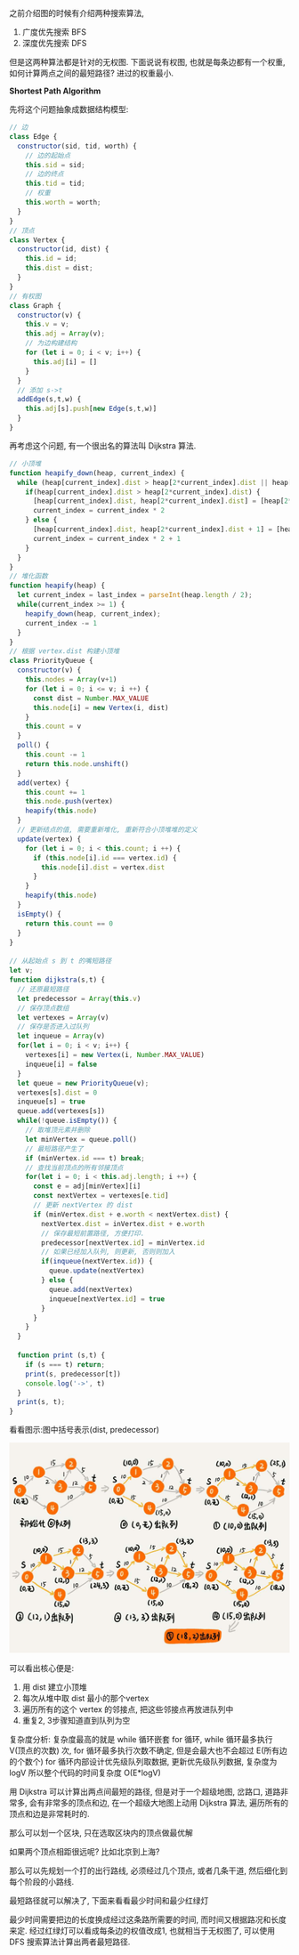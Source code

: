 之前介绍图的时候有介绍两种搜索算法, 
1. 广度优先搜索 BFS
2. 深度优先搜索 DFS

但是这两种算法都是针对的无权图. 下面说说有权图, 也就是每条边都有一个权重, 如何计算两点之间的最短路径? 进过的权重最小.

**Shortest Path Algorithm**

先将这个问题抽象成数据结构模型:

```js
// 边
class Edge {
  constructor(sid, tid, worth) {
    // 边的起始点
    this.sid = sid;
    // 边的终点
    this.tid = tid;
    // 权重
    this.worth = worth;
  }
}
// 顶点
class Vertex {
  constructor(id, dist) {
    this.id = id;
    this.dist = dist;
  }
}
// 有权图
class Graph {
  constructor(v) {
    this.v = v;
    this.adj = Array(v);
    // 为边构建结构
    for (let i = 0; i < v; i++) {
      this.adj[i] = []
    }
  }
  // 添加 s->t 
  addEdge(s,t,w) {
    this.adj[s].push[new Edge(s,t,w)]
  }
}
```

再考虑这个问题, 有一个很出名的算法叫 Dijkstra 算法.

```js
// 小顶堆
function heapify_down(heap, current_index) {
  while (heap[current_index].dist > heap[2*current_index].dist || heap[current_index].dist > heap[2*current_index + 1]) {
    if(heap[current_index].dist > heap[2*current_index].dist) {
      [heap[current_index].dist, heap[2*current_index].dist] = [heap[2*current_index].dist, heap[current_index].dist]
      current_index = current_index * 2
    } else {
      [heap[current_index].dist, heap[2*current_index].dist + 1] = [heap[2*current_index + 1], heap[current_index].dist]
      current_index = current_index * 2 + 1
    }
  }
}
// 堆化函数
function heapify(heap) {
  let current_index = last_index = parseInt(heap.length / 2);
  while(current_index >= 1) {
    heapify_down(heap, current_index);
    current_index -= 1
  }
}
// 根据 vertex.dist 构建小顶堆
class PriorityQueue {
  constructor(v) {
    this.nodes = Array(v+1)
    for (let i = 0; i <= v; i ++) {
      const dist = Number.MAX_VALUE
      this.node[i] = new Vertex(i, dist)
    }
    this.count = v
  }
  poll() {
    this.count -= 1
    return this.node.unshift()
  }
  add(vertex) {
    this.count += 1
    this.node.push(vertex)
    heapify(this.node)
  }
  // 更新结点的值, 需要重新堆化, 重新符合小顶堆堆的定义
  update(vertex) {
    for (let i = 0; i < this.count; i ++) {
      if (this.node[i].id === vertex.id) {
        this.node[i].dist = vertex.dist
      }
    }
    heapify(this.node)
  }
  isEmpty() {
    return this.count == 0
  }
}

// 从起始点 s 到 t 的嘴短路径
let v;
function dijkstra(s,t) {
  // 还原最短路径
  let predecessor = Array(this.v)
  // 保存顶点数组
  let vertexes = Array(v)
  // 保存是否进入过队列
  let inqueue = Array(v)
  for(let i = 0; i < v; i++) {
    vertexes[i] = new Vertex(i, Number.MAX_VALUE)
    inqueue[i] = false
  }
  let queue = new PriorityQueue(v);
  vertexes[s].dist = 0
  inqueue[s] = true
  queue.add(vertexes[s])
  while(!queue.isEmpty()) {
    // 取堆顶元素并删除
    let minVertex = queue.poll()
    // 最短路径产生了
    if (minVertex.id === t) break;
    // 查找当前顶点的所有邻接顶点
    for(let i = 0; i < this.adj.length; i ++) {
      const e = adj[minVertex][i]
      const nextVertex = vertexes[e.tid]
      // 更新 nextVertex 的 dist
      if (minVertex.dist + e.worth < nextVertex.dist) {
        nextVertex.dist = inVertex.dist + e.worth
        // 保存最短前置路径, 方便打印.
        predecessor[nextVertex.id] = minVertex.id
        // 如果已经加入队列, 则更新, 否则则加入
        if(inqueue(nextVertex.id)) {
          queue.update(nextVertex)
        } else {
          queue.add(nextVertex)
          inqueue[nextVertex.id] = true
        }
      }
    }
  }

  function print (s,t) {
    if (s === t) return;
    print(s, predecessor[t])
    console.log('->', t)
  }
  print(s, t);
}
```

看看图示:图中括号表示(dist, predecessor)

![](/img/dijkstra.jpeg)

可以看出核心便是: 
1. 用 dist 建立小顶堆
2. 每次从堆中取 dist 最小的那个vertex
3. 遍历所有的这个 vertex 的邻接点, 把这些邻接点再放进队列中
4. 重复2, 3步骤知道直到队列为空

复杂度分析:
复杂度最高的就是 while 循环嵌套 for 循环, while 循环最多执行 V(顶点的次数) 次, for 循环最多执行次数不确定, 但是会最大也不会超过 E(所有边的个数个)
for 循环内部设计优先级队列取数据, 更新优先级队列数据, 复杂度为 logV 所以整个代码的时间复杂度 O(E*logV)

用 Dijkstra 可以计算出两点间最短的路径, 但是对于一个超级地图, 岔路口, 道路非常多, 会有非常多的顶点和边, 在一个超级大地图上动用 Dijkstra 算法, 遍历所有的顶点和边是非常耗时的. 

那么可以划一个区块, 只在选取区块内的顶点做最优解

如果两个顶点相距很远呢? 比如北京到上海?

那么可以先规划一个打的出行路线, 必须经过几个顶点, 或者几条干道, 然后细化到每个阶段的小路线.

最短路径就可以解决了, 下面来看看最少时间和最少红绿灯

最少时间需要把边的长度换成经过这条路所需要的时间, 而时间又根据路况和长度来定.
经过红绿灯可以看成每条边的权值改成1, 也就相当于无权图了, 可以使用DFS 搜索算法计算出两者最短路径.